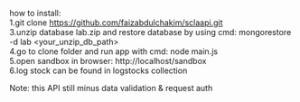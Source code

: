 how to install:<br />
1.git clone https://github.com/faizabdulchakim/sclaapi.git<br />
3.unzip database lab.zip and restore database by using cmd: mongorestore -d lab <your_unzip_db_path><br />
4.go to clone folder and run app with cmd: node main.js<br />
5.open sandbox in browser: http://localhost/sandbox<br />
6.log stock can be found in logstocks collection<br />

Note:
this API still minus data validation & request auth